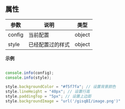 ##   属性  
 
| 参数    | 说明      | 类型 |
| ------- |---------|-----|  
|  config  |  当前配置  |  object  |   
|  style  |  已经配置过的样式  |  object  |
 

**示例**
```javascript
 
console.info(config);
console.info(style);

style.backgroundColor = "#f5f7fa"; // 设置背景颜色
style.lineHeight = "40px"; // 设置行高
style.paddingTop = "5px"; // 设置上边距
style.backgroundImage = "url('/gisqBI/image.png')"

```

 
